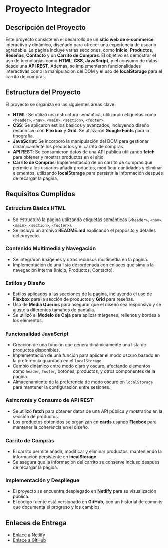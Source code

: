 # Proyecto Integrador

## Descripción del Proyecto

Este proyecto consiste en el desarrollo de un **sitio web de e-commerce** interactivo y dinámico, diseñado para ofrecer una experiencia de usuario agradable. La página incluye varias secciones, como **Inicio**, **Productos**, **Reseñas**, **Contacto** y un **Carrito de Compras**. El objetivo es demostrar el uso de tecnologías como **HTML**, **CSS**, **JavaScript**, y el consumo de datos desde una **API REST**. Además, se implementaron funcionalidades interactivas como la manipulación del DOM y el uso de **localStorage** para el carrito de compras.

## Estructura del Proyecto

El proyecto se organiza en las siguientes áreas clave:

- **HTML**: Se utilizó una estructura semántica, utilizando etiquetas como `<header>`, `<nav>`, `<main>`, `<section>`, `<footer>`.
- **CSS**: Se aplicaron estilos básicos y avanzados, incluyendo diseño responsivo con **Flexbox** y **Grid**. Se utilizaron **Google Fonts** para la tipografía.
- **JavaScript**: Se incorporó la manipulación del DOM para gestionar dinámicamente los productos y el carrito de compras.
- **API REST**: Se consumieron datos de una API pública utilizando **fetch** para obtener y mostrar productos en el sitio.
- **Carrito de Compras**: Implementación de un carrito de compras que permite a los usuarios añadir productos, modificar cantidades y eliminar elementos, utilizando **localStorage** para persistir la información después de recargar la página.

## Requisitos Cumplidos

### Estructura Básica HTML
- Se estructuró la página utilizando etiquetas semánticas (`<header>`, `<nav>`, `<main>`, `<section>`, `<footer>`).
- Se incluyó un archivo **README.md** explicando el propósito y detalles del proyecto.

### Contenido Multimedia y Navegación
- Se integraron imágenes y otros recursos multimedia en la página.
- Implementación de una lista desordenada con enlaces que simula la navegación interna (Inicio, Productos, Contacto).

### Estilos y Diseño
- Estilos aplicados a las secciones de la página, incluyendo el uso de **Flexbox** para la sección de productos y **Grid** para reseñas.
- Uso de **Media Queries** para asegurar que el diseño sea responsivo y se ajuste a diferentes tamaños de pantalla.
- Se utilizó el **Modelo de Caja** para aplicar márgenes, rellenos y bordes a los elementos.

### Funcionalidad JavaScript
- Creación de una función que genera dinámicamente una lista de productos disponibles.
- Implementación de una función para aplicar el modo oscuro basado en la preferencia guardada en el `localStorage`.
- Cambio dinámico entre modo claro y oscuro, afectando elementos como `header`, `footer`, botones, productos, y otros componentes de la página.
- Almacenamiento de la preferencia de modo oscuro en `localStorage` para mantener la configuración entre sesiones. 

### Asincronía y Consumo de API REST
- Se utilizó **fetch** para obtener datos de una API pública y mostrarlos en la sección de productos.
- Los productos obtenidos se organizan en **cards** usando **Flexbox** para mantener la coherencia en el diseño.

### Carrito de Compras
- El carrito permite añadir, modificar y eliminar productos, manteniendo la información persistente en **localStorage**.
- Se asegura que la información del carrito se conserve incluso después de recargar la página.

### Implementación y Despliegue
- El proyecto se encuentra desplegado en **Netlify** para su visualización pública.
- El código fuente está versionado en **GitHub**, con un historial de commits que documenta el progreso y los cambios.

## Enlaces de Entrega

- [Enlace a Netlify](https://dulce-alfajor2.netlify.app/)
- [Enlace a GitHub](https://github.com/ValentinoSalguero/Proyecto-Integrador)
